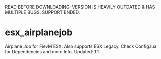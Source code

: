 READ BEFORE DOWNLOADING: VERSION IS HEAVILY OUTDATED & HAS MULTIPLE BUGS. SUPPORT ENDED.

# esx_airplanejob

Airplane Job for FievM ESX. Also supports ESX Legacy. Check Config.lua for Dependencies and more Info.
Updated: 1.1
